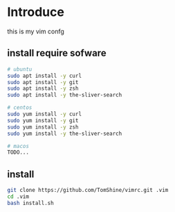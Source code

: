 # Introduce

this is my vim confg


## install require sofware

``` sh
# ubuntu
sudo apt install -y curl
sudo apt install -y git 
sudo apt install -y zsh 
sudo apt install -y the-sliver-search

# centos
sudo yum install -y curl
sudo yum install -y git
sudo yum install -y zsh
sudo yum install -y the-sliver-search

# macos
TODO...
```


## install 

``` sh
git clone https://github.com/TomShine/vimrc.git .vim
cd .vim
bash install.sh
```
